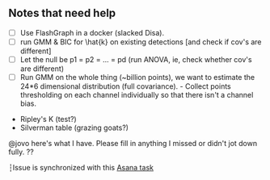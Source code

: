 ## Notes that need help
- [ ] Use FlashGraph in a docker (slacked Disa).
- [ ] run GMM & BIC for \hat{k} on existing detections [and check if
  cov's are different]
- [ ] Let the null be p1 = p2 = ... = pd (run ANOVA, ie, check whether
  cov's are different)
- [ ] Run GMM on the whole thing (~billion points), we want to estimate
  the 24*6 dimensional distribution (full covariance).  - Collect points
thresholding on each channel individually so that there isn't a channel
bias. 
- Ripley's K (test?)
- Silverman table (grazing goats?)

@jovo here's what I have.  Please fill in anything I missed or didn't
jot down fully. ??

┆Issue is synchronized with this [Asana
task](https://app.asana.com/0/40927432994647/168612736985890)

